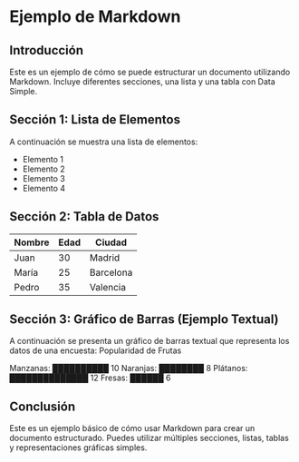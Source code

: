 # Ejemplo de Markdown

## Introducción

Este es un ejemplo de cómo se puede estructurar un documento utilizando Markdown. Incluye diferentes secciones, una lista y una tabla con Data Simple.

## Sección 1: Lista de Elementos

A continuación se muestra una lista de elementos:

- Elemento 1
- Elemento 2
- Elemento 3
- Elemento 4

## Sección 2: Tabla de Datos

| Nombre    | Edad | Ciudad      |
|-----------|------|-------------|
| Juan      | 30   | Madrid      |
| María     | 25   | Barcelona   |
| Pedro     | 35   | Valencia    |

## Sección 3: Gráfico de Barras (Ejemplo Textual)

A continuación se presenta un gráfico de barras textual que representa los datos de una encuesta:
Popularidad de Frutas

Manzanas:   ██████████  10
Naranjas:   ████████    8
Plátanos:   ██████████████  12
Fresas:     ██████      6

## Conclusión

Este es un ejemplo básico de cómo usar Markdown para crear un documento estructurado. Puedes utilizar múltiples secciones, listas, tablas y representaciones gráficas simples.
